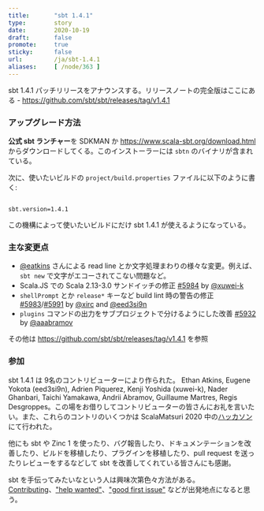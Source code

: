```yaml
---
title:       "sbt 1.4.1"
type:        story
date:        2020-10-19
draft:       false
promote:     true
sticky:      false
url:         /ja/sbt-1.4.1
aliases:     [ /node/363 ]
---
```


sbt 1.4.1 パッチリリースをアナウンスする。リリースノートの完全版はここにある - https://github.com/sbt/sbt/releases/tag/v1.4.1

### アップグレード方法

**公式 sbt ランチャー**を SDKMAN か <https://www.scala-sbt.org/download.html> からダウンロードしてくる。このインストーラーには `sbtn` のバイナリが含まれている。

次に、使いたいビルドの `project/build.properties` ファイルに以下のように書く:

<code>
sbt.version=1.4.1
</code>

この機構によって使いたいビルドにだけ sbt 1.4.1 が使えるようになっている。

### 主な変更点

- [@eatkins][@eatkins] さんによる read line とか文字処理まわりの様々な変更。例えば、`sbt new` で文字がエコーされてこない問題など。
- Scala.JS での Scala 2.13-3.0 サンドイッチの修正 [#5984][5984] by [@xuwei-k][@xuwei-k]
- `shellPrompt` とか `release*` キーなど build lint 時の警告の修正 [#5983][5983]/[#5991][5991] by [@xirc][@xirc] and [@eed3si9n][@eed3si9n]
- `plugins` コマンドの出力をサブプロジェクトで分けるようにした改善 [#5932][5932] by [@aaabramov][@aaabramov]

その他は https://github.com/sbt/sbt/releases/tag/v1.4.1 を参照

### 参加

sbt 1.4.1 は 9名のコントリビューターにより作られた。 Ethan Atkins, Eugene Yokota (eed3si9n), Adrien Piquerez, Kenji Yoshida (xuwei-k), Nader Ghanbari, Taichi Yamakawa, Andrii Abramov, Guillaume Martres, Regis Desgroppes。この場をお借りしてコントリビューターの皆さんにお礼を言いたい。また、これらのコントリのいくつかは ScalaMatsuri 2020 中の[ハッカソン][1]にて行われた。

他にも sbt や Zinc 1 を使ったり、バグ報告したり、ドキュメンテーションを改善したり、ビルドを移植したり、プラグインを移植したり、pull request を送ったりレビューをするなどして sbt を改善してくれている皆さんにも感謝。

sbt を手伝ってみたいなという人は興味次第色々方法がある。[Contributing](https://github.com/sbt/sbt/blob/develop/CONTRIBUTING.md)、["help wanted"](https://github.com/sbt/sbt/issues?q=is%3Aissue+is%3Aopen+label%3A%22help+wanted%22)、["good first issue"](https://github.com/sbt/sbt/issues?q=is%3Aissue+is%3Aopen+label%3A%22good+first+issue%22) などが出発地点になると思う。

  [1]: https://eed3si9n.com/ja/virtualizing-hackathon-at-scalamatsuri2020
  [5930]: https://github.com/sbt/sbt/pull/5930
  [5946]: https://github.com/sbt/sbt/pull/5946
  [5945]: https://github.com/sbt/sbt/pull/5945
  [5947]: https://github.com/sbt/sbt/pull/5947
  [5961]: https://github.com/sbt/sbt/pull/5961
  [5960]: https://github.com/sbt/sbt/pull/5960
  [5966]: https://github.com/sbt/sbt/pull/5966
  [5954]: https://github.com/sbt/sbt/pull/5954
  [5948]: https://github.com/sbt/sbt/pull/5948
  [5964]: https://github.com/sbt/sbt/pull/5964
  [5967]: https://github.com/sbt/sbt/pull/5967
  [5950]: https://github.com/sbt/sbt/issues/5950
  [5932]: https://github.com/sbt/sbt/pull/5932
  [5972]: https://github.com/sbt/sbt/pull/5972
  [5973]: https://github.com/sbt/sbt/pull/5973
  [5975]: https://github.com/sbt/sbt/pull/5975
  [5984]: https://github.com/sbt/sbt/pull/5984
  [5983]: https://github.com/sbt/sbt/pull/5983
  [5981]: https://github.com/sbt/sbt/pull/5981
  [5991]: https://github.com/sbt/sbt/pull/5991
  [5990]: https://github.com/sbt/sbt/pull/5990
  [zinc931]: https://github.com/sbt/zinc/pull/931
  [zinc934]: https://github.com/sbt/zinc/pull/934
  [@adpi2]: https://github.com/adpi2
  [@eed3si9n]: https://github.com/eed3si9n
  [@eatkins]: https://github.com/eatkins
  [@xuwei-k]: https://github.com/xuwei-k
  [@rdesgroppes]: https://github.com/rdesgroppes
  [@naderghanbari]: https://github.com/naderghanbari
  [@aaabramov]: https://github.com/aaabramov
  [@xirc]: https://github.com/xirc
  [@smarter]: https://github.com/smarter